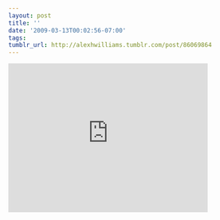 ```yaml
---
layout: post
title: ''
date: '2009-03-13T00:02:56-07:00'
tags: 
tumblr_url: http://alexhwilliams.tumblr.com/post/86069864
---
```

<iframe src="http://player.vimeo.com/video/3608045" width="400" height="300" frameborder="0"></iframe><br/>
